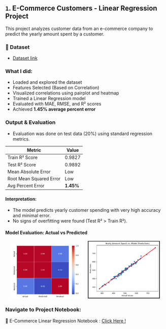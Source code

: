 
## `1`. E-Commerce Customers - Linear Regression Project 

This project analyzes customer data from an e-commerce company to predict the yearly amount spent by a customer.

### 📂 Dataset
- [Dataset link](https://www.kaggle.com/datasets/srolka/ecommerce-customers)
  
### What I did:
- Loaded and explored the dataset
- Features Selected (Based on Correlation)
- Visualized correlations using pairplot and heatmap
- Trained a Linear Regression model
- Evaluated with MAE, RMSE, and R² scores
- Achieved **1.45% average percent error**

### Output & Evaluation
- Evaluation was done on test data (20%) using standard regression metrics.

| Metric                  | Value     |
| ----------------------- | --------- |
| Train R² Score          | 0.9827    |
| Test R² Score           | 0.9892    |
| Mean Absolute Error     | Low       |
| Root Mean Squared Error | Low       |
| Avg Percent Error     | **1.45%** |

#### Interpretation:

- The model predicts yearly customer spending with very high accuracy and minimal error.
- No signs of overfitting were found (Test R² > Train R²).

#### Model Evaluation: Actual vs Predicted 
<p align="center">
  <img src="https://github.com/kammala-kalyan/My-ML-Projects/blob/main/E-Commerce/Actual%20Vs%20Predicted1.png" width="45%" />
  &nbsp;&nbsp;
  <img src="https://github.com/kammala-kalyan/My-ML-Projects/blob/main/E-Commerce/Actual%20VS%20Predicted.png" width="45%" />
</p>


### Navigate to Project Notebook:
🔗 E-Commerce Linear Regression Notebook : [Click Here !](https://github.com/kammala-kalyan/My-ML-Projects/blob/main/E-Commerce/E-Commerce_code.ipynb)
